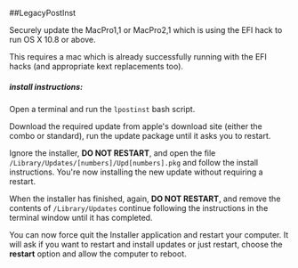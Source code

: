 ##LegacyPostInst

Securely update the MacPro1,1 or MacPro2,1 which is using the EFI hack to run OS X 10.8 or above.

This requires a mac which is already successfully running with the EFI hacks (and appropriate kext replacements too).

##### install instructions:

Open a terminal and run the ```lpostinst``` bash script.

Download the required update from apple's download site (either the combo or standard), run the update package until it asks you to restart.

Ignore the installer, **DO NOT RESTART**, and open the file ```/Library/Updates/[numbers]/Upd[numbers].pkg``` and follow the install instructions. You're now installing the new update without requiring a restart.

When the installer has finished, again, **DO NOT RESTART**, and remove the contents of ```/Library/Updates``` continue following the instructions in the terminal window until it has completed.

You can now force quit the Installer application and restart your computer. It will ask if you want to restart and install updates or just restart, choose the **restart** option and allow the computer to reboot.
